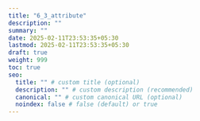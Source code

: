 ```yaml
---
title: "6_3_attribute"
description: ""
summary: ""
date: 2025-02-11T23:53:35+05:30
lastmod: 2025-02-11T23:53:35+05:30
draft: true
weight: 999
toc: true
seo:
  title: "" # custom title (optional)
  description: "" # custom description (recommended)
  canonical: "" # custom canonical URL (optional)
  noindex: false # false (default) or true
---
```

